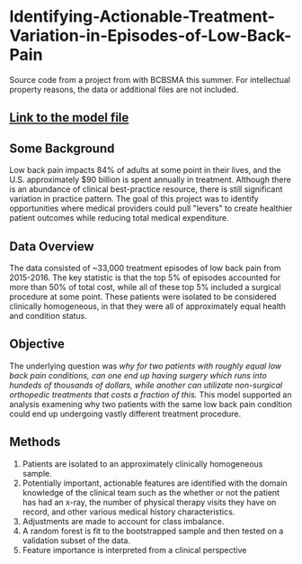 # Identifying-Actionable-Treatment-Variation-in-Episodes-of-Low-Back-Pain

Source code from a project from with BCBSMA this summer.  For intellectual property reasons, the data or additional files are not included.

## [Link to the model file](http://htmlpreview.github.io/?https://github.com/sdcastillo/Identifying-Actionable-Treatment-Variation-in-Episodes-of-Low-Back-Pain/blob/master/Patient%20Pathways%20Fitted%20Model%20(1).html)

## Some Background

Low back pain impacts 84% of adults at some point in their lives, and the U.S. approximately $90 billion is spent annually in treatment.  Although there is an abundance of clinical best-practice resource, there is still significant variation in practice pattern.  The goal of this project was to identify opportunities where medical providers could pull "levers" to create healthier patient outcomes while reducing total medical expenditure.

## Data Overview

The data consisted of ~33,000 treatment episodes of low back pain from 2015-2016.  The key statistic is that the top 5% of episodes accounted for more than 50% of total cost, while all of these top 5% included a surgical procedure at some point.  These patients were isolated to be considered clinically homogeneous, in that they were all of approximately equal health and condition status.  

## Objective 

The underlying question was *why for two patients with roughly equal low back pain conditions, can one end up having surgery which runs into hundeds of thousands of dollars, while another can utilizate non-surgical orthopedic treatments that costs a fraction of this.*  This model supported an analysis examening why two patients with the same low back pain condition could end up undergoing vastly different treatment procedure.

## Methods

1. Patients are isolated to an approximately clinically homogeneous sample.
2. Potentially important, actionable features are identified with the domain knowledge of the clinical team such as the whether or not the patient has had an x-ray, the number of physical therapy visits they have on record, and other various medical history characteristics.
3. Adjustments are made to account for class imbalance.
4. A random forest is fit to the bootstrapped sample and then tested on a validation subset of the data.
5.  Feature importance is interpreted from a clinical perspective
